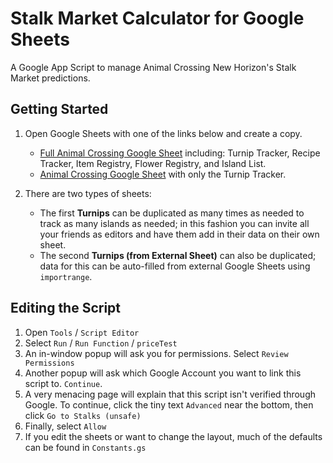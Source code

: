 # Stalk Market Calculator for Google Sheets

A Google App Script to manage Animal Crossing New Horizon's Stalk Market predictions.

## Getting Started

1. Open Google Sheets with one of the links below and create a copy.
   - [Full Animal Crossing Google Sheet](https://docs.google.com/spreadsheets/d/1i0W3fhXt8N042dsRucaYv515eJLM65_j2xuRYNTOS-Y/copy) including: Turnip Tracker, Recipe Tracker, Item Registry, Flower Registry, and Island List.
   - [Animal Crossing Google Sheet](https://docs.google.com/spreadsheets/d/1aR7Uk3Q0BaqagDwL40NPc1ygSnoagp_lxFSZ4Xo2uS0/copy) with only the Turnip Tracker.

2. There are two types of sheets:
   - The first **Turnips** can be duplicated as many times as needed to track as many islands as needed; in this fashion you can invite all your friends as editors and have them add in their data on their own sheet.
   - The second **Turnips (from External Sheet)** can also be duplicated; data for this can be auto-filled from external Google Sheets using `importrange`.

## Editing the Script

1. Open `Tools` / `Script Editor`
2. Select `Run` / `Run Function` / `priceTest`
3. An in-window popup will ask you for permissions. Select `Review Permissions`
4. Another popup will ask which Google Account you want to link this script to. `Continue`.
5. A very menacing page will explain that this script isn't verified through Google. To continue, click the tiny text `Advanced` near the bottom, then click `Go to Stalks (unsafe)`
6. Finally, select `Allow`
7. If you edit the sheets or want to change the layout, much of the defaults can be found in `Constants.gs`
